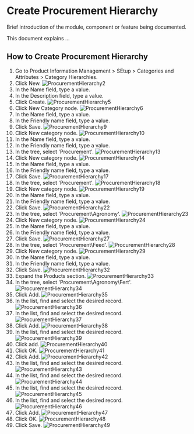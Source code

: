 ﻿# Create Procurement Hierarchy
Brief introduction of the module, component or feature being documented.

This document explains ...

## How to Create Procurement Hierarchy

1. Go to Product Information Management > SEtup > Categories and Attributes > Category Hierarchies.
2. Click New.
![ProcurementHierarchy2](./assets/images/ProcurementHierarchy/ProcurementHierarchy2.png)
3. In the Name field, type a value.
4. In the Description field, type a value.
5. Click Create.
![ProcurementHierarchy5](./assets/images/ProcurementHierarchy/ProcurementHierarchy5.png)
6. Click New Category node.
![ProcurementHierarchy6](./assets/images/ProcurementHierarchy/ProcurementHierarchy6.png)
7. In the Name field, type a value.
8. In the Friendly name field, type a value.
9. Click Save.
![ProcurementHierarchy9](./assets/images/ProcurementHierarchy/ProcurementHierarchy9.png)
10. Click New category node.
![ProcurementHierarchy10](./assets/images/ProcurementHierarchy/ProcurementHierarchy10.png)
11. In the Name field, type a value.
12. In the Friendly name field, type a value.
13. In the tree, select 'Procurement'.
![ProcurementHierarchy13](./assets/images/ProcurementHierarchy/ProcurementHierarchy13.png)
14. Click New category node.
![ProcurementHierarchy14](./assets/images/ProcurementHierarchy/ProcurementHierarchy14.png)
15. In the Name field, type a value.
16. In the Friendly name field, type a value.
17. Click Save.
![ProcurementHierarchy17](./assets/images/ProcurementHierarchy/ProcurementHierarchy17.png)
18. In the tree, select 'Procurement'.
![ProcurementHierarchy18](./assets/images/ProcurementHierarchy/ProcurementHierarchy18.png)
19. Click New category node.
![ProcurementHierarchy19](./assets/images/ProcurementHierarchy/ProcurementHierarchy19.png)
20. In the Name field, type a value.
21. In the Friendly name field, type a value.
22. Click Save.
![ProcurementHierarchy22](./assets/images/ProcurementHierarchy/ProcurementHierarchy22.png)
23. In the tree, select 'Procurement\Agronomy'.
![ProcurementHierarchy23](./assets/images/ProcurementHierarchy/ProcurementHierarchy23.png)
24. Click New category node.
![ProcurementHierarchy24](./assets/images/ProcurementHierarchy/ProcurementHierarchy24.png)
25. In the Name field, type a value.
26. In the Friendly name field, type a value.
27. Click Save.
![ProcurementHierarchy27](./assets/images/ProcurementHierarchy/ProcurementHierarchy27.png)
28. In the tree, select 'Procurement\Feed'.
![ProcurementHierarchy28](./assets/images/ProcurementHierarchy/ProcurementHierarchy28.png)
29. Click New category node.
![ProcurementHierarchy29](./assets/images/ProcurementHierarchy/ProcurementHierarchy29.png)
30. In the Name field, type a value.
31. In the Friendly name field, type a value.
32. Click Save.
![ProcurementHierarchy32](./assets/images/ProcurementHierarchy/ProcurementHierarchy32.png)
33. Expand the Products section.
![ProcurementHierarchy33](./assets/images/ProcurementHierarchy/ProcurementHierarchy33.png)
34. In the tree, select 'Procurement\Agronomy\Fert'.
![ProcurementHierarchy34](./assets/images/ProcurementHierarchy/ProcurementHierarchy34.png)
35. Click Add.
![ProcurementHierarchy35](./assets/images/ProcurementHierarchy/ProcurementHierarchy35.png)
36. In the list, find and select the desired record.
![ProcurementHierarchy36](./assets/images/ProcurementHierarchy/ProcurementHierarchy36.png)
37. In the list, find and select the desired record.
![ProcurementHierarchy37](./assets/images/ProcurementHierarchy/ProcurementHierarchy37.png)
38. Click Add.
![ProcurementHierarchy38](./assets/images/ProcurementHierarchy/ProcurementHierarchy38.png)
39. In the list, find and select the desired record.
![ProcurementHierarchy39](./assets/images/ProcurementHierarchy/ProcurementHierarchy39.png)
40. Click add.
![ProcurementHierarchy40](./assets/images/ProcurementHierarchy/ProcurementHierarchy40.png)
41. Click OK.
![ProcurementHierarchy41](./assets/images/ProcurementHierarchy/ProcurementHierarchy41.png)
42. Click Add.
![ProcurementHierarchy42](./assets/images/ProcurementHierarchy/ProcurementHierarchy42.png)
43. In the list, find and select the desired record.
![ProcurementHierarchy43](./assets/images/ProcurementHierarchy/ProcurementHierarchy43.png)
44. In the list, find and select the desired record.
![ProcurementHierarchy44](./assets/images/ProcurementHierarchy/ProcurementHierarchy44.png)
45. In the list, find and select the desired record.
![ProcurementHierarchy45](./assets/images/ProcurementHierarchy/ProcurementHierarchy45.png)
46. In the list, find and select the desired record.
![ProcurementHierarchy46](./assets/images/ProcurementHierarchy/ProcurementHierarchy46.png)
47. Click Add.
![ProcurementHierarchy47](./assets/images/ProcurementHierarchy/ProcurementHierarchy47.png)
48. Click OK.
![ProcurementHierarchy48](./assets/images/ProcurementHierarchy/ProcurementHierarchy48.png)
49. Click Save.
![ProcurementHierarchy49](./assets/images/ProcurementHierarchy/ProcurementHierarchy49.png)
